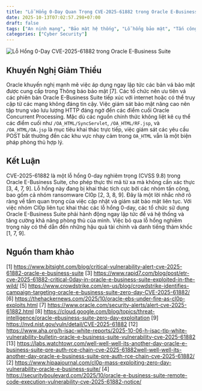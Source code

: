 ```yaml
---
title: "Lỗ Hổng 0-Day Quan Trọng CVE-2025-61882 trong Oracle E-Business Suite Đang Bị Khai Thác"
date: 2025-10-13T07:02:57.298+07:00
draft: false
tags: ["An ninh mạng", "Bảo mật hệ thống", "Lỗ hổng bảo mật", "Tấn công mạng", "Giám sát bảo mật", "0-day", "CVE-2025-61882", "Oracle E-Business Suite", "Cl0p"]
categories: ["Cyber Security"]
---
```


![Lỗ Hổng 0-Day CVE-2025-61882 trong Oracle E-Business Suite]('/images/2025/Lỗ%20Hổng%200-Day%20Quan%20Trọng%20CVE-2025-61882%20trong%20Oracle%20E-Business%20Suite%20Đang%20Bị%20Khai%20Thác/Blog-CVE-2025-61882-v3-2.png')

## Khuyến Nghị Giảm Thiểu

Oracle khuyến nghị mạnh mẽ việc áp dụng ngay lập tức các bản vá bảo mật được cung cấp trong Thông báo bảo mật [7]. Các tổ chức nên ưu tiên vá các phiên bản Oracle E-Business Suite tiếp xúc với internet hoặc có thể truy cập từ các mạng không đáng tin cậy. Việc giám sát bảo mật nâng cao nên tập trung vào lưu lượng HTTP đáng ngờ đến các điểm cuối Oracle Concurrent Processing. Mặc dù các nguồn chính thức không liệt kê cụ thể các điểm cuối như `/OA_HTML/SyncServlet`, `/OA_HTML/RF.jsp`, và `/OA_HTML/OA.jsp` là mục tiêu khai thác trực tiếp, việc giám sát các yêu cầu POST bất thường đến các khu vực nhạy cảm trong `OA_HTML` vẫn là một biện pháp phòng thủ hợp lý.

## Kết Luận

CVE-2025-61882 là một lỗ hổng 0-day nghiêm trọng (CVSS 9.8) trong Oracle E-Business Suite, cho phép thực thi mã từ xa mà không cần xác thực [3, 4, 7, 9]. Lỗ hổng này đang bị khai thác tích cực bởi các nhóm tấn công, bao gồm cả nhóm ransomware Cl0p [2, 3, 8, 9]. Đây là một lời nhắc nhở rõ ràng về tầm quan trọng của việc cập nhật và giám sát bảo mật liên tục. Với việc nhóm Cl0p liên tục khai thác các lỗ hổng 0-day, các tổ chức sử dụng Oracle E-Business Suite phải hành động ngay lập tức để vá hệ thống và tăng cường khả năng phòng thủ của mình. Việc bỏ qua lỗ hổng nghiêm trọng này có thể dẫn đến những hậu quả tài chính và danh tiếng thảm khốc [1, 7, 9].

## Nguồn tham khảo

[1] https://www.bitsight.com/blog/critical-vulnerability-alert-cve-2025-61882-oracle-e-business-suite
[3] https://www.rapid7.com/blog/post/etr-cve-2025-61882-critical-0day-in-oracle-e-business-suite-exploited-in-the-wild/
[5] https://www.crowdstrike.com/en-us/blog/crowdstrike-identifies-campaign-targeting-oracle-e-business-suite-zero-day-CVE-2025-61882/
[6] https://thehackernews.com/2025/10/oracle-ebs-under-fire-as-cl0p-exploits.html
[7] https://www.oracle.com/security-alerts/alert-cve-2025-61882.html
[8] https://cloud.google.com/blog/topics/threat-intelligence/oracle-ebusiness-suite-zero-day-exploitation
[9] https://nvd.nist.gov/vuln/detail/CVE-2025-61882
[12] https://www.aha.org/h-isac-white-reports/2025-10-06-h-isac-tlp-white-vulnerability-bulletin-oracle-e-business-suite-vulnerability-cve-2025-61882
[13] https://labs.watchtowr.com/well-well-well-its-another-day-oracle-e-business-suite-pre-auth-rce-chain-cve-2025-61882well-well-well-its-another-day-oracle-e-business-suite-pre-auth-rce-chain-cve-2025-61882/
[2] https://www.hipaajournal.com/cl0p-mass-exploiting-zero-day-vulnerability-oracle-e-business-suite/
[4] https://securityboulevard.com/2025/10/oracle-e-business-suite-remote-code-execution-vulnerability-cve-2025-61882-notice/